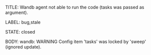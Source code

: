 TITLE:
Wandb agent not able to run the code (tasks was passed as argument). 

LABEL:
bug,stale

STATE:
closed

BODY:
wandb: WARNING Config item 'tasks' was locked by 'sweep' (ignored update).


